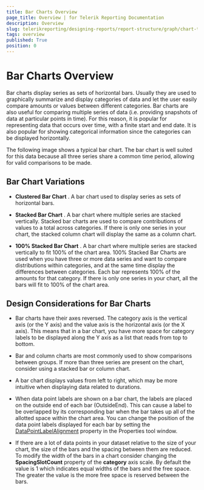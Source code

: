 ```yaml
---
title: Bar Charts Overview
page_title: Overview | for Telerik Reporting Documentation
description: Overview
slug: telerikreporting/designing-reports/report-structure/graph/chart-types/bar-charts/overview
tags: overview
published: True
position: 0
---
```


# Bar Charts Overview



Bar charts display series as sets of horizontal bars. Usually they are used to graphically summarize and display categories        of data and let the user easily compare amounts or values between different categories. Bar charts are also useful for comparing multiple        series of data (i.e. providing snapshots of data at particular points in time). For this reason, it is popular for representing data that        occurs over time, with a finite start and end date. It is also popular for showing categorical information since the categories can be        displayed horizontally.

The following image shows a typical bar chart. The bar chart is well suited for this data because all three series share a common time        period, allowing for valid comparisons to be made.

## Bar Chart Variations

* __Clustered Bar Chart__ . A bar chart used to display series as sets of horizontal bars.

* __Stacked Bar Chart__ . A bar chart where multiple series are stacked vertically.   				Stacked bar charts are used to compare contributions of values to a total across categories. If there is only    				one series in your chart, the stacked column chart will  display the same as a column chart.   				

* __100% Stacked Bar Chart__ . A bar chart where multiple series are stacked vertically to fit 100%   				of the chart area. 100% Stacked Bar Charts are used when you have three or more data series and want to compare distributions    				within categories, and at the same time display the differences between categories. Each bar represents 100% of the amounts    				for that category. If there is only one series in your chart, all the bars will fit to 100% of the chart area.   			

## Design Considerations for Bar Charts

* Bar charts have their axes reversed. The category axis is the vertical axis (or the Y axis)          		and the value axis is the horizontal axis (or the X axis). This means that in a bar chart, you have more space          		for category labels to be displayed along the Y axis as a list that reads from top to bottom.

* Bar and column charts are most commonly used to show comparisons between groups. If more than          		three series are present on the chart, consider using a stacked bar or column chart.

* A bar chart displays values from left to right, which may be more intuitive when displaying data          		related to durations.

* When data point labels are shown on a bar chart, the labels are placed on the outside end of each bar (OutsideEnd).         		This can cause a label to be overlapped by its corresponding bar when the bar takes up all of the allotted space within the chart area. You can change the position          		of the data point labels displayed for each bar by setting the [DataPointLabelAlignment](/reporting/api/Telerik.Reporting.BarSeries#Telerik_Reporting_BarSeries_DataPointLabelAlignment) property in the Properties tool window.

* If there are a lot of data points in your dataset relative to the size of your chart, the size of the bars         		and the spacing between them are reduced. To modify the width of the bars in a chart consider changing the 				__SpacingSlotCount__  property of the __category__  axis scale. By default the          		value is 1 which indicates equal widths of the bars and the free space. The greater the value is the more free space  				is reserved between the bars.
